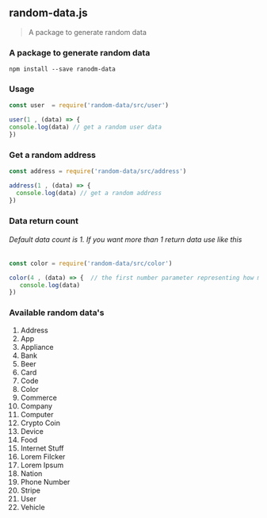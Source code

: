 ##  random-data.js

> A package to generate random data

 ### A package to generate random data

    npm install --save ranodm-data
### Usage

  ```javascript
const user  = require('random-data/src/user')

user(1 , (data) => {
  console.log(data) // get a random user data
})
```
### Get a random address
```javascript
const address = require('random-data/src/address')

address(1 , (data) => {
  console.log(data) // get a random address
})
```
### Data return count
###### Default data count is 1. If you want more than 1 return data use like this
```javascript
const color = require('random-data/src/color')

color(4 , (data) => {  // the first number parameter representing how much data should return
   console.log(data)
})

```
### Available random data's

1. Address
1. App
1. Appliance
1. Bank
1. Beer
1. Card
1. Code
1. Color
1. Commerce
1. Company
1. Computer
1. Crypto Coin
1. Device
1. Food
1. Internet Stuff
1. Lorem Filcker
1. Lorem Ipsum
1. Nation
1. Phone Number
1. Stripe
1. User
1. Vehicle
